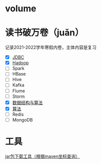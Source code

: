 # volume

# 读书破万卷（juǎn）

记录2021-2022学年寒假内卷，主体内容是复习

- [X] [JDBC](./01-jdbc/README.md)
- [X] [Hadoop](./02-Hadoop/README.md)
- [ ] Spark
- [ ] HBase
- [ ] Hive
- [ ] Kafka
- [ ] Flume
- [ ] Storm
- [X] [数据结构与算法](./08-数据结构与算法/README.md)
- [X] [算法](./09-算法/README.md)
- [ ] Redis
- [ ] MongoDB

# 工具
[jar包下载工具（根据maven坐标查询）](https://repo1.maven.org/)
